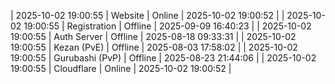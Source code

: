 | 2025-10-02 19:00:55 | Website | Online | 2025-10-02 19:00:52 |
| 2025-10-02 19:00:55 | Registration | Offline | 2025-09-09 16:40:23 |
| 2025-10-02 19:00:55 | Auth Server | Offline | 2025-08-18 09:33:31 |
| 2025-10-02 19:00:55 | Kezan (PvE) | Offline | 2025-08-03 17:58:02 |
| 2025-10-02 19:00:55 | Gurubashi (PvP) | Offline | 2025-08-23 21:44:06 |
| 2025-10-02 19:00:55 | Cloudflare | Online | 2025-10-02 19:00:52 |
